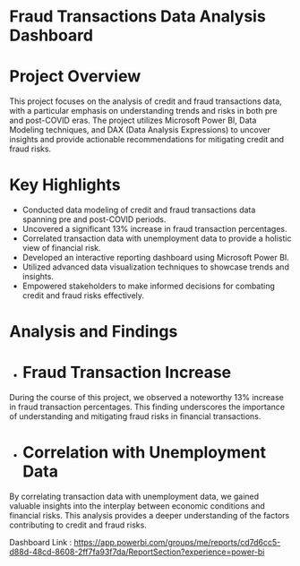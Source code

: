 # Fraud Transactions Data Analysis Dashboard

# Project Overview
This project focuses on the analysis of credit and fraud transactions data, with a particular emphasis on understanding trends and risks in both pre and post-COVID eras. The project utilizes Microsoft Power BI, Data Modeling techniques, and DAX (Data Analysis Expressions) to uncover insights and provide actionable recommendations for mitigating credit and fraud risks.

# Key Highlights
- Conducted data modeling of credit and fraud transactions data spanning pre and post-COVID periods.
- Uncovered a significant 13% increase in fraud transaction percentages.
- Correlated transaction data with unemployment data to provide a holistic view of financial risk.
- Developed an interactive reporting dashboard using Microsoft Power BI.
- Utilized advanced data visualization techniques to showcase trends and insights.
- Empowered stakeholders to make informed decisions for combating credit and fraud risks effectively.

# Analysis and Findings
- # Fraud Transaction Increase
During the course of this project, we observed a noteworthy 13% increase in fraud transaction percentages. This finding underscores the importance of understanding and mitigating fraud risks in financial transactions.

- # Correlation with Unemployment Data
By correlating transaction data with unemployment data, we gained valuable insights into the interplay between economic conditions and financial risks. This analysis provides a deeper understanding of the factors contributing to credit and fraud risks.

Dashboard Link : https://app.powerbi.com/groups/me/reports/cd7d6cc5-d88d-48cd-8608-2ff7fa93f7da/ReportSection?experience=power-bi
